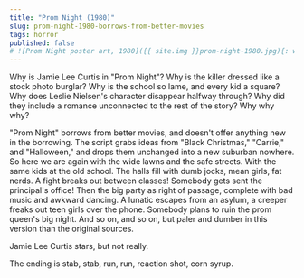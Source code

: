 ```yaml
---
title: "Prom Night (1980)"
slug: prom-night-1980-borrows-from-better-movies
tags: horror
published: false
# ![Prom Night poster art, 1980]({{ site.img }}prom-night-1980.jpg){: width="220" .top .right .tilt .pull }
---
```

Why is Jamie Lee Curtis in "Prom Night"? Why is the killer dressed like a stock photo burglar? Why is the school so lame, and every kid a square? Why does Leslie Nielsen's character disappear halfway through? Why did they include a romance unconnected to the rest of the story? Why why why?<!--more-->

 "Prom Night" borrows from better movies, and doesn't offer anything new in the borrowing. The script grabs ideas from "Black Christmas," "Carrie," and "Halloween," and drops them unchanged into a new suburban nowhere. So here we are again with the wide lawns and the safe streets. With the same kids at the old school. The halls fill with dumb jocks, mean girls, fat nerds. A fight breaks out between classes! Somebody gets sent the principal's office! Then the big party as right of passage, complete with bad music and awkward dancing. A lunatic escapes from an asylum, a creeper freaks out teen girls over the phone. Somebody plans to ruin the prom queen's big night. And so on, and so on, but paler and dumber in this version than the original sources.

Jamie Lee Curtis stars, but not really.

The ending is stab, stab, run, run, reaction shot, corn syrup.
